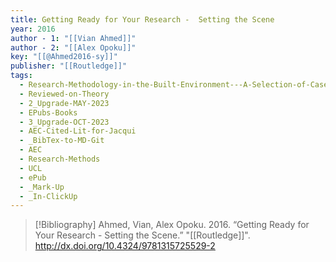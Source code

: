 ```yaml
---
title: Getting Ready for Your Research -  Setting the Scene
year: 2016
author - 1: "[[Vian Ahmed]]"
author - 2: "[[Alex Opoku]]"
key: "[[@Ahmed2016-sy]]"
publisher: "[[Routledge]]"
tags:
  - Research-Methodology-in-the-Built-Environment---A-Selection-of-Case-Studies
  - Reviewed-on-Theory
  - 2_Upgrade-MAY-2023
  - EPubs-Books
  - 3_Upgrade-OCT-2023
  - AEC-Cited-Lit-for-Jacqui
  - _BibTex-to-MD-Git
  - AEC
  - Research-Methods
  - UCL
  - ePub
  - _Mark-Up
  - _In-ClickUp
---
```


> [!Bibliography]
> Ahmed, Vian, Alex Opoku. 2016. “Getting Ready for Your Research -  Setting the Scene.” "[[Routledge]]". http://dx.doi.org/10.4324/9781315725529-2